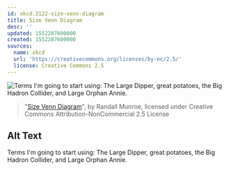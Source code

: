 ```yaml
---
id: xkcd.2122-size-venn-diagram
title: Size Venn Diagram
desc: ''
updated: 1552287600000
created: 1552287600000
sources:
  name: xkcd
  url: 'https://creativecommons.org/licenses/by-nc/2.5/'
  license: Creative Commons 2.5
---
```

![Terms I'm going to start using: The Large Dipper, great potatoes, the Big Hadron Collider, and Large Orphan Annie.](https://imgs.xkcd.com/comics/size_venn_diagram.png)
> "[Size Venn Diagram](https://xkcd.com/2122/)", by Randall Munroe, licensed under Creative Commons Attribution-NonCommercial 2.5 License

## Alt Text
Terms I'm going to start using: The Large Dipper, great potatoes, the Big Hadron Collider, and Large Orphan Annie.
